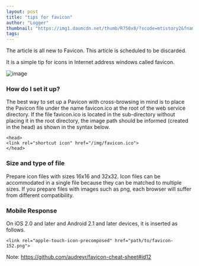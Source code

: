 ```yaml
---
layout: post
title: "tips for favicon"
author: "Logger"
thumbnail: "https://img1.daumcdn.net/thumb/R750x0/?scode=mtistory2&fname=https%3A%2F%2Ft1.daumcdn.net%2Fcfile%2Ftistory%2F25511D4952A81E0712"
tags: 
---
```



The article is all new to Favicon. This article is scheduled to be discarded.

It is a simple tip for icons in Internet address windows called favicon.

![image](https://t1.daumcdn.net/cfile/tistory/25511D4952A81E0712)

### How do I set it up?

The best way to set up a Pavicon with cross-browsing in mind is to place the Pavicon file under the name favicon.ico at the root of the web service directory. If the file favicon.ico is located in the sub-directory without placing it in the root directory, the image path should be informed (created in the head) as shown in the syntax below.

```undefined
<head>
<link rel="shortcut icon" href="/img/favicon.ico">
</head>

```

### Size and type of file

Prepare icon files with sizes 16x16 and 32x32. Icon files can be accommodated in a single file because they can be matched to multiple sizes. If you prepare files with images such as png, each browser will suffer from different compatibility.

### Mobile Response

On iOS 2.0 and later and Android 2.1 and later devices, it is inserted as follows.

```undefined
<link rel="apple-touch-icon-precomposed" href="path/to/favicon-152.png">

```

Note: https://github.com/audreyr/favicon-cheat-sheet#id12
